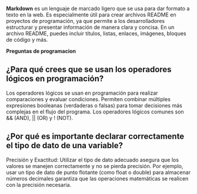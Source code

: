   **Markdown** 
 es un lenguaje de marcado ligero que se usa para dar formato a texto en la web. Es especialmente útil para crear archivos README en proyectos de programación, ya que permite a los desarrolladores estructurar y presentar información de manera clara y concisa. En un archivo README, puedes incluir títulos, listas, enlaces, imágenes, bloques de código y más.

  **Preguntas de programacion**

## ¿Para qué crees que se usan los operadores lógicos en programación?
Los operadores lógicos se usan en programación para realizar comparaciones y evaluar condiciones. Permiten combinar múltiples expresiones booleanas (verdaderas o falsas) para tomar decisiones más complejas en el flujo del programa. Los operadores lógicos comunes son && (AND), || (OR) y ! (NOT).

## ¿Por qué es importante declarar correctamente el tipo de dato de una variable?
Precisión y Exactitud: Utilizar el tipo de dato adecuado asegura que los valores se manejen correctamente y no se pierda precisión. Por ejemplo, usar un tipo de dato de punto flotante (como float o double) para almacenar números decimales garantiza que las operaciones matemáticas se realicen con la precisión necesaria.
